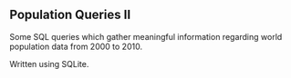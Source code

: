 ## Population Queries II
Some SQL queries which gather meaningful information regarding world population data from 2000 to 2010. 

Written using SQLite.